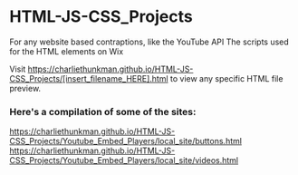 # HTML-JS-CSS_Projects
For any website based contraptions, like the YouTube API
The scripts used for the HTML elements on Wix

Visit https://charliethunkman.github.io/HTML-JS-CSS_Projects/[insert_filename_HERE].html to view any specific HTML file preview.

### Here's a compilation of some of the sites:
https://charliethunkman.github.io/HTML-JS-CSS_Projects/Youtube_Embed_Players/local_site/buttons.html
https://charliethunkman.github.io/HTML-JS-CSS_Projects/Youtube_Embed_Players/local_site/videos.html
